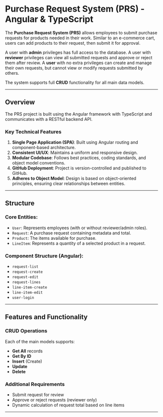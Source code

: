 # Purchase Request System (PRS) - Angular & TypeScript

The **Purchase Request System (PRS)** allows employees to submit purchase requests for products needed in their work. Similar to an e-commerce cart, users can add products to their request, then submit it for approval.

A user with **admin** privileges has full access to the database.  A user with **reviewer** privileges can view all submitted requests and approve or reject them after review.  A **user** with no extra privileges can create and manage their own requests, but cannot view or modify requests submitted by others.

The system supports full **CRUD** functionality for all main data models.

---

## Overview

The PRS project is built using the Angular framework with TypeScript and communicates with a RESTful backend API.

### Key Technical Features

1. **Single Page Application (SPA)**: Built using Angular routing and component-based architecture.
2. **Consistent UI/UX**: Maintains a uniform and responsive design.
3. **Modular Codebase**: Follows best practices, coding standards, and object model conventions.
4. **GitHub Deployment**: Project is version-controlled and published to GitHub.
5. **Adheres to Object Model**: Design is based on object-oriented principles, ensuring clear relationships between entities.

---

## Structure

### Core Entities:

* `User`: Represents employees (with or without reviewer/admin roles).
* `Request`: A purchase request containing metadata and total.
* `Product`: The items available for purchase.
* `LineItem`: Represents a quantity of a selected product in a request.

### Component Structure (Angular):

* `request-list`
* `request-create`
* `request-edit`
* `request-lines`
* `line-item-create`
* `line-item-edit`
* `user-login`

---

## Features and Functionality

### CRUD Operations

Each of the main models supports:

* **Get All** records
* **Get By ID**
* **Insert** (Create)
* **Update**
* **Delete**

### Additional Requirements

* Submit request for review
* Approve or reject requests (reviewer only)
* Dynamic calculation of request total based on line items

---
